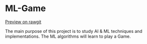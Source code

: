 # ML-Game
[Preview on rawgit](https://rawgit.com/ioana-ianovici/ML-Game/dev/index.html)

The main purpose of this project is to study AI &amp; ML techniques and implementations. The ML algorithms will learn to play a Game.

